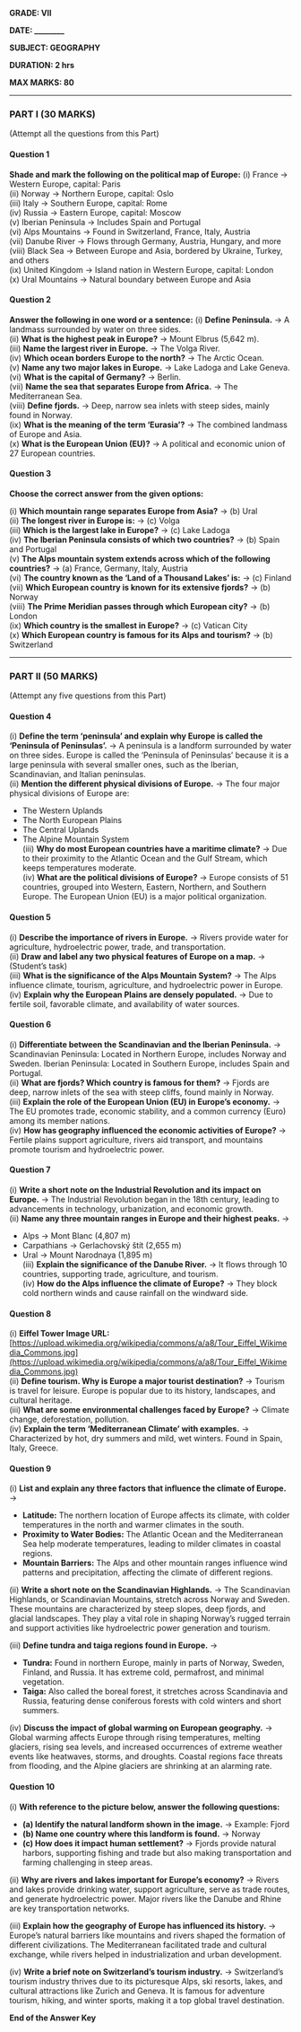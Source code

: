 **GRADE: VII**

**DATE: \_\_\_\_\_\_\_\_**

**SUBJECT: GEOGRAPHY**

**DURATION: 2 hrs**

**MAX MARKS: 80**

---

### **PART I (30 MARKS)**

(Attempt all the questions from this Part)

#### **Question 1**

**Shade and mark the following on the political map of Europe:**
(i) France → Western Europe, capital: Paris  
(ii) Norway → Northern Europe, capital: Oslo  
(iii) Italy → Southern Europe, capital: Rome  
(iv) Russia → Eastern Europe, capital: Moscow  
(v) Iberian Peninsula → Includes Spain and Portugal  
(vi) Alps Mountains → Found in Switzerland, France, Italy, Austria  
(vii) Danube River → Flows through Germany, Austria, Hungary, and more  
(viii) Black Sea → Between Europe and Asia, bordered by Ukraine, Turkey, and others  
(ix) United Kingdom → Island nation in Western Europe, capital: London  
(x) Ural Mountains → Natural boundary between Europe and Asia  

#### **Question 2**

**Answer the following in one word or a sentence:**
(i) **Define Peninsula.** → A landmass surrounded by water on three sides.  
(ii) **What is the highest peak in Europe?** → Mount Elbrus (5,642 m).  
(iii) **Name the largest river in Europe.** → The Volga River.  
(iv) **Which ocean borders Europe to the north?** → The Arctic Ocean.  
(v) **Name any two major lakes in Europe.** → Lake Ladoga and Lake Geneva.  
(vi) **What is the capital of Germany?** → Berlin.  
(vii) **Name the sea that separates Europe from Africa.** → The Mediterranean Sea.  
(viii) **Define fjords.** → Deep, narrow sea inlets with steep sides, mainly found in Norway.  
(ix) **What is the meaning of the term ‘Eurasia’?** → The combined landmass of Europe and Asia.  
(x) **What is the European Union (EU)?** → A political and economic union of 27 European countries.  

#### **Question 3**

**Choose the correct answer from the given options:**

(i) **Which mountain range separates Europe from Asia?** → (b) Ural  
(ii) **The longest river in Europe is:** → (c) Volga  
(iii) **Which is the largest lake in Europe?** → (c) Lake Ladoga  
(iv) **The Iberian Peninsula consists of which two countries?** → (b) Spain and Portugal  
(v) **The Alps mountain system extends across which of the following countries?** → (a) France, Germany, Italy, Austria  
(vi) **The country known as the ‘Land of a Thousand Lakes’ is:** → (c) Finland  
(vii) **Which European country is known for its extensive fjords?** → (b) Norway  
(viii) **The Prime Meridian passes through which European city?** → (b) London  
(ix) **Which country is the smallest in Europe?** → (c) Vatican City  
(x) **Which European country is famous for its Alps and tourism?** → (b) Switzerland  

---

### **PART II (50 MARKS)**

(Attempt any five questions from this Part)

#### **Question 4**

(i) **Define the term ‘peninsula’ and explain why Europe is called the ‘Peninsula of Peninsulas’.** → A peninsula is a landform surrounded by water on three sides. Europe is called the ‘Peninsula of Peninsulas’ because it is a large peninsula with several smaller ones, such as the Iberian, Scandinavian, and Italian peninsulas.  
(ii) **Mention the different physical divisions of Europe.** → The four major physical divisions of Europe are:

- The Western Uplands
- The North European Plains
- The Central Uplands
- The Alpine Mountain System  
(iii) **Why do most European countries have a maritime climate?** → Due to their proximity to the Atlantic Ocean and the Gulf Stream, which keeps temperatures moderate.  
(iv) **What are the political divisions of Europe?** → Europe consists of 51 countries, grouped into Western, Eastern, Northern, and Southern Europe. The European Union (EU) is a major political organization.  

#### **Question 5**

(i) **Describe the importance of rivers in Europe.** → Rivers provide water for agriculture, hydroelectric power, trade, and transportation.  
(ii) **Draw and label any two physical features of Europe on a map.** → (Student’s task)  
(iii) **What is the significance of the Alps Mountain System?** → The Alps influence climate, tourism, agriculture, and hydroelectric power in Europe.  
(iv) **Explain why the European Plains are densely populated.** → Due to fertile soil, favorable climate, and availability of water sources.  

#### **Question 6**

(i) **Differentiate between the Scandinavian and the Iberian Peninsula.** → Scandinavian Peninsula: Located in Northern Europe, includes Norway and Sweden. Iberian Peninsula: Located in Southern Europe, includes Spain and Portugal.  
(ii) **What are fjords? Which country is famous for them?** → Fjords are deep, narrow inlets of the sea with steep cliffs, found mainly in Norway.  
(iii) **Explain the role of the European Union (EU) in Europe’s economy.** → The EU promotes trade, economic stability, and a common currency (Euro) among its member nations.  
(iv) **How has geography influenced the economic activities of Europe?** → Fertile plains support agriculture, rivers aid transport, and mountains promote tourism and hydroelectric power.  

#### **Question 7**

(i) **Write a short note on the Industrial Revolution and its impact on Europe.** → The Industrial Revolution began in the 18th century, leading to advancements in technology, urbanization, and economic growth.  
(ii) **Name any three mountain ranges in Europe and their highest peaks.** →

- Alps → Mont Blanc (4,807 m)
- Carpathians → Gerlachovský štít (2,655 m)
- Ural → Mount Narodnaya (1,895 m)  
(iii) **Explain the significance of the Danube River.** → It flows through 10 countries, supporting trade, agriculture, and tourism.  
(iv) **How do the Alps influence the climate of Europe?** → They block cold northern winds and cause rainfall on the windward side.  

#### **Question 8**

(i) **Eiffel Tower Image URL:** [https://upload.wikimedia.org/wikipedia/commons/a/a8/Tour_Eiffel_Wikimedia_Commons.jpg](https://upload.wikimedia.org/wikipedia/commons/a/a8/Tour_Eiffel_Wikimedia_Commons.jpg)  
(ii) **Define tourism. Why is Europe a major tourist destination?** → Tourism is travel for leisure. Europe is popular due to its history, landscapes, and cultural heritage.  
(iii) **What are some environmental challenges faced by Europe?** → Climate change, deforestation, pollution.  
(iv) **Explain the term ‘Mediterranean Climate’ with examples.** → Characterized by hot, dry summers and mild, wet winters. Found in Spain, Italy, Greece.  

#### **Question 9**

(i) **List and explain any three factors that influence the climate of Europe.** →
   - **Latitude:** The northern location of Europe affects its climate, with colder temperatures in the north and warmer climates in the south.  
   - **Proximity to Water Bodies:** The Atlantic Ocean and the Mediterranean Sea help moderate temperatures, leading to milder climates in coastal regions.  
   - **Mountain Barriers:** The Alps and other mountain ranges influence wind patterns and precipitation, affecting the climate of different regions.  

(ii) **Write a short note on the Scandinavian Highlands.** → The Scandinavian Highlands, or Scandinavian Mountains, stretch across Norway and Sweden. These mountains are characterized by steep slopes, deep fjords, and glacial landscapes. They play a vital role in shaping Norway’s rugged terrain and support activities like hydroelectric power generation and tourism.  

(iii) **Define tundra and taiga regions found in Europe.** →
   - **Tundra:** Found in northern Europe, mainly in parts of Norway, Sweden, Finland, and Russia. It has extreme cold, permafrost, and minimal vegetation.  
   - **Taiga:** Also called the boreal forest, it stretches across Scandinavia and Russia, featuring dense coniferous forests with cold winters and short summers.  

(iv) **Discuss the impact of global warming on European geography.** → Global warming affects Europe through rising temperatures, melting glaciers, rising sea levels, and increased occurrences of extreme weather events like heatwaves, storms, and droughts. Coastal regions face threats from flooding, and the Alpine glaciers are shrinking at an alarming rate.  

#### **Question 10**

(i) **With reference to the picture below, answer the following questions:**
   - **(a) Identify the natural landform shown in the image.** → Example: Fjord  
   - **(b) Name one country where this landform is found.** → Norway  
   - **(c) How does it impact human settlement?** → Fjords provide natural harbors, supporting fishing and trade but also making transportation and farming challenging in steep areas.  

(ii) **Why are rivers and lakes important for Europe’s economy?** → Rivers and lakes provide drinking water, support agriculture, serve as trade routes, and generate hydroelectric power. Major rivers like the Danube and Rhine are key transportation networks.  

(iii) **Explain how the geography of Europe has influenced its history.** → Europe’s natural barriers like mountains and rivers shaped the formation of different civilizations. The Mediterranean facilitated trade and cultural exchange, while rivers helped in industrialization and urban development.  

(iv) **Write a brief note on Switzerland’s tourism industry.** → Switzerland’s tourism industry thrives due to its picturesque Alps, ski resorts, lakes, and cultural attractions like Zurich and Geneva. It is famous for adventure tourism, hiking, and winter sports, making it a top global travel destination.  


**End of the Answer Key**


